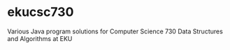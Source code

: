 # ekucsc730
Various Java program solutions for Computer Science 730 Data Structures and Algorithms at EKU
